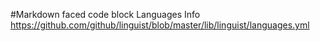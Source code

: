#Markdown faced code block Languages Info
https://github.com/github/linguist/blob/master/lib/linguist/languages.yml

